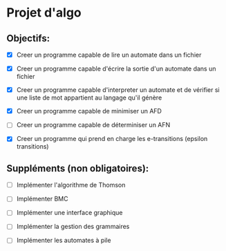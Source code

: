 # Projet d'algo

## Objectifs:
- [x] Creer un programme capable de lire un automate dans un fichier
- [x] Creer un programme capable d'écrire la sortie d'un automate dans un fichier
- [x] Creer un programme capable d'interpreter un automate et de vérifier si une liste de mot appartient au langage qu'il génère
- [x] Creer un programme capable de minimiser un AFD
- [ ] Creer un programme capable de déterminiser un AFN
- [x] Creer un programme qui prend en charge les e-transitions (epsilon transitions)


## Suppléments (non obligatoires): 
- [ ] Implémenter l'algorithme de Thomson
- [ ] Implémenter BMC
- [ ] Implémenter une interface graphique
- [ ] Implémenter la gestion des grammaires
- [ ] Implémenter les automates à pile

